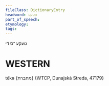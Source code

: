 ```yaml
---
fileClass: DictionaryEntry
headword: טעקע
part_of_speech: 
etymology: 
tags: 
---
```

טעקע
־ס
די

WESTERN
========

tékə {מחברת} {WTCP, Dunajská Streda, 47179}